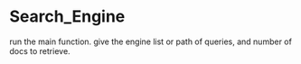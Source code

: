 # Search_Engine
run the main function. give the engine list or path of queries, and number
of docs to retrieve.

